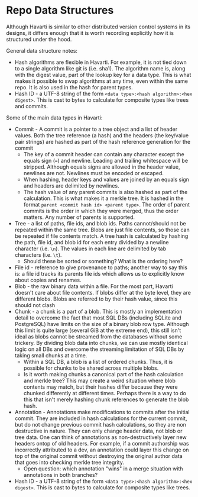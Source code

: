 Repo Data Structures
====================

Although Havarti is similar to other distributed version control systems in its
designs, it differs enough that it is worth recording explicitly how it is
structured under the hood.

General data structure notes:
* Hash algorithms are flexible in Havarti. For example, it is not tied down to a
  single algorithm like git is (i.e. sha1). The algorithm name is, along with
  the digest value, part of the lookup key for a data type. This is what makes
  it possible to swap algorithms at any time, even within the same repo. It is
  also used in the hash for parent types.
* Hash ID - a UTF-8 string of the form 
  `<data type>:<hash algorithm>:<hex digest>`. This is cast to bytes to 
  calculate for composite types like trees and commits.

Some of the main data types in Havarti:
* Commit - A commit is a pointer to a tree object and a list of header values.
  Both the tree reference (a hash) and the headers (the key/value pair strings)
  are hashed as part of the hash reference generation for the commit
  - The key of a commit header can contain any character except the equals sign
    (`=`) and newline. Leading and trailing whitespace will be stripped.
    Although equals signs are allowed in the header value, newlines are not.
    Newlines must be encoded or escaped.
  - When hashing, header keys and values are joined by an equals sign and
    headers are delimited by newlines.
  - The hash value of any parent commits is also hashed as part of the
    calculation. This is what makes it a merkle tree. It is hashed in the format
    `parent <commit hash id> <parent type>`. The order of parent commits is the
    order in which they were merged, thus the order matters. Any number of
    parents is supported.
* Tree - a list of paths, file ids, and blob ids. Paths cannot/should not be
  repeated within the same tree. Blobs are just file contents, so those can be
  repeated if file contents match. A tree hash is calculated by hashing the
  path, file id, and blob id for each entry divided by a newline character (i.e.
  `\n`). The values in each line are delimited by tab characters (i.e. `\t`).
  - Should these be sorted or something? What is the ordering here?
* File id - reference to give provenance to paths; another way to say this is: a
  file id tracks its parents file ids which allows us to explicitly know about
  copies and renames.
* Blob - the raw binary data within a file. For the most part, Havarti doesn't
  care about file contents. If blobs differ at the byte level, they are
  different blobs. Blobs are referred to by their  hash value, since this should
  not clash
* Chunk - a chunk is a part of a blob. This is mostly an implementation detail
  to overcome the fact that most SQL DBs (including SQLite and PostgreSQL) have
  limits on the size of a binary blob row type. Although this limit is quite
  large (several GiB at the extreme end), this still isn't ideal as blobs cannot
  be streamed from the databases without some trickery. By dividing blob data
  into chunks, we can use mostly identical logic on all DBs and overcome the
  streaming limitation of SQL DBs by taking small chunks at a time.
  - Within a SQL DB, a blob is a list of ordered chunks. Thus, it is possible
    for chunks to be shared across multiple blobs.
  - Is it worth making chunks a canonical part of the hash calculation and
    merkle tree? This may create a weird situation where blob contents may
    match, but their hashes differ because they were chunked differently at
    different times. Perhaps there is a way to do this that isn't merely hashing
    chunk references to generate the blob hash.
* Annotation - Annotations make modifications to commits after the initial
  commit. They are included in hash calculations for the current commit, but do
  not change previous commit hash calculations, so they are non destructive in
  nature. They can only change header data, not blob or tree data. One can think
  of annotations as non-destructively layer new headers ontop of old headers.
  For example, if a commit authorship was incorrectly attributed to a dev, an
  annotation could layer this change on top of the original commit without
  destroying the original author data that goes into checking merkle tree
  integrity.
  - Open question: which annotation "wins" in a merge situation with annotations
    in both branches?
* Hash ID - a UTF-8 string of the form `<data type>:<hash algorithm>:<hex
  digest>`. This is cast to bytes to calculate for composite types like trees.
